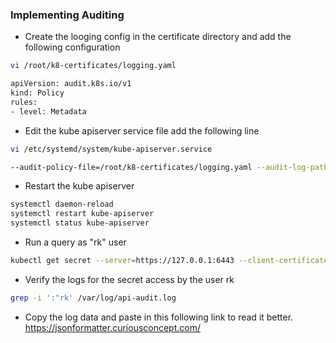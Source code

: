 ### Implementing Auditing 
* Create the looging config in the certificate directory and add the following configuration
``` bash
vi /root/k8-certificates/logging.yaml
```
``` bash
apiVersion: audit.k8s.io/v1
kind: Policy
rules:
- level: Metadata
```
* Edit the kube apiserver service file add the following line
``` bash
vi /etc/systemd/system/kube-apiserver.service
```
``` bash
--audit-policy-file=/root/k8-certificates/logging.yaml --audit-log-path=/var/log/api-audit.log --audit-log-maxage=30  --audit-log-maxbackup=10  --audit-log-maxsize=100 
```
* Restart the kube apiserver
``` bash
systemctl daemon-reload
systemctl restart kube-apiserver
systemctl status kube-apiserver
```
* Run a query as "rk" user
``` bash
kubectl get secret --server=https://127.0.0.1:6443 --client-certificate /root/k8-certificates/rk.crt --certificate-authority /root/k8-certificates/ca.crt --client-key /root/k8-certificates/rk.key
```
* Verify the logs for the secret access by the user rk
``` bash
grep -i ':"rk' /var/log/api-audit.log
```
* Copy the log data and paste in this following link to read it better. <a href="https://jsonformatter.curiousconcept.com/">https://jsonformatter.curiousconcept.com/</a>
